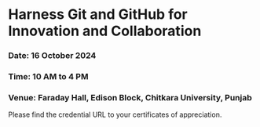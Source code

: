 # Harness Git and GitHub for Innovation and Collaboration

### Date: 16 October 2024
### Time: 10 AM to 4 PM
### Venue: Faraday Hall, Edison Block, Chitkara University, Punjab

Please find the credential URL to your certificates of appreciation.
